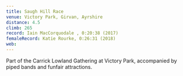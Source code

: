 ```yaml
---
title: Saugh Hill Race
venue: Victory Park, Girvan, Ayrshire
distance: 4.5
climb: 265
record: Iain MacCorquodale , 0:20:38 (2017)
femaleRecord: Katie Rourke, 0:26:31 (2018)
web: 
---
```

Part of the Carrick Lowland Gathering at Victory Park, accompanied by piped bands and funfair attractions.